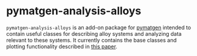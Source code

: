 pymatgen-analysis-alloys
========================

`pymatgen-analysis-alloys` is an add-on package for [pymatgen](https://pymatgen.org) intended to contain useful classes
for describing alloy systems and analyzing data relevant to these systems. It currently contains the base classes and
plotting functionality described in [this paper](https://arxiv.org/abs/2206.10715).
